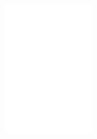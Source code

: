 <a href="https://metrics.lecoq.io/about/RisedSky"><img src="github-metrics.svg" align="left" width="47.5%"></img></a>
